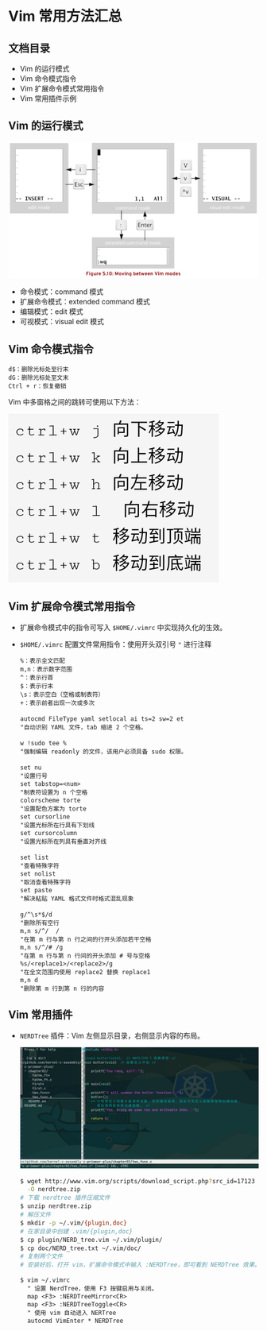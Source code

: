 # Vim 常用方法汇总

## 文档目录

- Vim 的运行模式
- Vim 命令模式指令
- Vim 扩展命令模式常用指令
- Vim 常用插件示例

## Vim 的运行模式

![vim-all-mode](images/vim-all-mode.png)

- 命令模式：command 模式
- 扩展命令模式：extended command 模式
- 编辑模式：edit 模式
- 可视模式：visual edit 模式

## Vim 命令模式指令

```vim
d$：删除光标处至行末
dG：删除光标处至文末
Ctrl + r：恢复撤销
```

Vim 中多窗格之间的跳转可使用以下方法：

![vim-windows-skip](images/vim-windows-skip.png)

## Vim 扩展命令模式常用指令

- 扩展命令模式中的指令可写入 `$HOME/.vimrc` 中实现持久化的生效。
- `$HOME/.vimrc` 配置文件常用指令：使用开头双引号 `"` 进行注释
  
  ```vim
  %：表示全文匹配
  m,n：表示数字范围
  ^：表示行首
  $：表示行末
  \s：表示空白（空格或制表符）
  +：表示前者出现一次或多次
  
  autocmd FileType yaml setlocal ai ts=2 sw=2 et
  "自动识别 YAML 文件，tab 缩进 2 个空格。
  
  w !sudo tee %
  "强制编辑 readonly 的文件，该用户必须具备 sudo 权限。
  
  set nu
  "设置行号
  set tabstop=<num>
  "制表符设置为 n 个空格
  colorscheme torte
  "设置配色方案为 torte
  set cursorline
  "设置光标所在行具有下划线
  set cursorcolumn
  "设置光标所在列具有垂直对齐线
  
  set list
  "查看特殊字符
  set nolist
  "取消查看特殊字符
  set paste
  "解决粘贴 YAML 格式文件时格式混乱现象
  
  g/^\s*$/d
  "删除所有空行
  m,n s/^/  /
  "在第 m 行与第 n 行之间的行开头添加若干空格
  m,n s/^/# /g
  "在第 m 行与第 n 行间的开头添加 # 号与空格
  %s/<replace1>/<replace2>/g
  "在全文范围内使用 replace2 替换 replace1
  m,n d
  "删除第 m 行到第 n 行的内容
  ```

## Vim 常用插件

- `NERDTree` 插件：Vim 左侧显示目录，右侧显示内容的布局。
  
  ![vim-nerdtree-plugin](images/vim-nerdtree-plugin.png)
  
  ```bash
  $ wget http://www.vim.org/scripts/download_script.php?src_id=17123 \
    -O nerdtree.zip 
  # 下载 nerdtree 插件压缩文件
  $ unzip nerdtree.zip
  # 解压文件
  $ mkdir -p ~/.vim/{plugin,doc}
  # 在家目录中创建 .vim/{plugin,doc}
  $ cp plugin/NERD_tree.vim ~/.vim/plugin/
  $ cp doc/NERD_tree.txt ~/.vim/doc/
  # 复制两个文件
  # 安装好后，打开 vim，扩展命令模式中输入 :NERDTree，即可看到 NERDTree 效果。
  ```
  
  ```vim
  $ vim ~/.vimrc
    " 设置 NerdTree，使用 F3 按键启用与关闭。
    map <F3> :NERDTreeMirror<CR>
    map <F3> :NERDTreeToggle<CR>
    " 使用 vim 自动进入 NERTree
    autocmd VimEnter * NERDTree  
  ```
